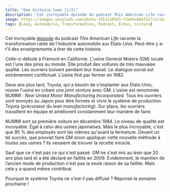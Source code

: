 ```yaml
---
title: "Une histoire lean (1/2)"
description: "Cet incroyable épisode du podcast This American Life raconte la transformation ratée de l'industrie automobile aux États-Unis. Avec des leçons importantes à retenir pour nous."
image: https://images.unsplash.com/photo-1551210583-f3ab9c6d4731?ixlib=rb-1.2.1&ixid=MXwxMjA3fDB8MHxwaG90by1wYWdlfHx8fGVufDB8fHw%3D&auto=format&fit=crop&w=1200&q=80
tags: [Lean, Automobile, Transformation, Podcast, Échec, Culture]
---
```


Cet incroyable [épisode](https://www.thisamericanlife.org/561/nummi-2015) du podcast _This American Life_ raconte la transformation ratée de l'industrie automobile aux États-Unis. Peut-être y a-t'il des enseignements à tirer de cette histoire.

Celle-ci débute à Fremont en Californie. L'usine General Motors (GM) locale est l'une des pires au monde. Elle produit des voitures de très mauvaise qualité. Les ouvriers boivent pendant leur travail. Le dialogue social est extrêmement conflictuel. L’usine finit par fermer en 1982.

Deux ans plus tard, Toyota, qui a besoin de s'implanter aux États-Unis, rouvre l'usine en créant une _joint venture_ avec GM. L’usine est renommée NUMMI : _New United Motor Manufacturing Incorporated_. Tous les ouvriers sont envoyés au Japon pour être formés et vivre le système de production Toyota (précurseur du _lean manufacturing_). Sur place, les ouvriers travaillent en équipe et améliorent constamment leur manière de faire.

NUMMI sort sa première voiture en décembre 1984. Le niveau de qualité est incroyable. Égal à celui des usines japonaises. Mais le plus incroyable, c'est que 85 % des employés sont les mêmes qu'avant la fermeture. Devant un tel succès, que pouvait faire GM sinon appliquer cette nouvelle méthode à toutes ses usines ? Ils venaient de trouver la recette miracle.

Sauf que ce n'est pas ce qui s'est passé. GM ne s'est mis au _lean_ que 20 ans plus tard et a été déclaré en faillite en 2009. Évidemment, le maintien de l’ancien mode de production n'est pas la seule raison de sa faillite. Mais cela y a quand même contribué.

Pourquoi le système Toyota ne s'est-il pas diffusé ? Réponse la semaine prochaine !

